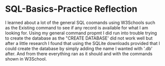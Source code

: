 # SQL-Basics-Practice Reflection 
I learned about a lot of the general SQL coomands using W3Schools such as the Existing command to see if any record is available for what I am looking for. Using my general command propmt I did run into trouble trying to create the database as the "CREATE DATABASE' did not work well but after a little research I found that using the SQLite downloads provided that I could create the database by simply adding the name I wanted with '.db' after. And from there everything ran as it should and with the commands shown in W3School.